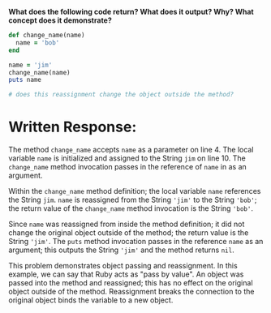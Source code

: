 **What does the following code return? What does it output? Why? What concept does it demonstrate?**

```ruby
def change_name(name)
  name = 'bob'
end

name = 'jim'
change_name(name)
puts name

# does this reassignment change the object outside the method?
```
# Written Response:

The method `change_name` accepts `name` as a parameter on line 4.
The local variable `name` is initialized and assigned to the String `jim` on line 10. The `change_name` method invocation passes in the reference of `name` in as an argument.

Within the `change_name` method definition; the local variable `name` references the String `jim`. `name` is reassigned from the String `'jim'` to the String `'bob'`; the return value of the `change_name` method invocation is the String `'bob'`.

Since `name` was reassigned from inside the method definition; it did not change the original object outside of the method; the return value is the String `'jim'`.
The `puts` method invocation passes in the reference `name` as an argument; this outputs the String `'jim'` and the method returns `nil`.

This problem demonstrates object passing and reassignment. In this example, we can say that Ruby acts as "pass by value". An object was passed into the method and reassigned; this has no effect on the original object outside of the method. Reassignment breaks the connection to the original object binds the variable to a new object.

